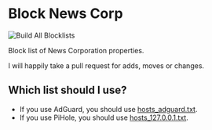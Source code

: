 # Block News Corp
![Build All Blocklists](https://github.com/unixben/blocknewscorp/workflows/Build%20All%20Blocklists/badge.svg)

Block list of News Corporation properties.

I will happily take a pull request for adds, moves or changes.

## Which list should I use?

* If you use AdGuard, you should use [hosts_adguard.txt](hosts_adguard.txt).
* If you use PiHole, you should use [hosts_127.0.0.1.txt](hosts_127.0.0.1.txt).
